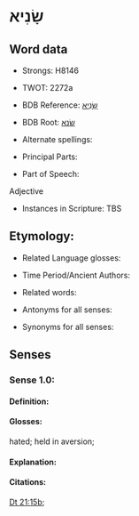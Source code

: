 # שָׂנִיא

<!-- Status: S2="NeedsEdits" -->
<!-- Lexica used for edits:   -->

## Word data

* Strongs: H8146

* TWOT: 2272a

* BDB Reference: [שָׂנִיא](rc://en/bdb/dict/u.bq.ab)

* BDB Root: [שׂנא](rc://en/bdb/dict/u.bq.aa)

* Alternate spellings:

* Principal Parts:

* Part of Speech:

Adjective

* Instances in Scripture: TBS

## Etymology:

* Related Language glosses:

* Time Period/Ancient Authors:

* Related words:

* Antonyms for all senses:

* Synonyms for all senses:

## Senses

### Sense 1.0:

#### Definition:

#### Glosses:

hated; held in aversion; 

#### Explanation:

#### Citations:

[Dt 21:15b](rc://he/uhb/book/deu/21/15); 

